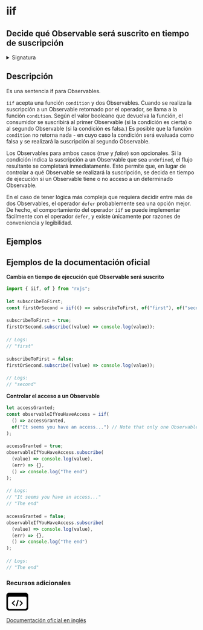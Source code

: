 # iif

## Decide qué Observable será suscrito en tiempo de suscripción

<details>

<summary>Signatura</summary>

#### Firma

`iif<T = never, F = never>(condition: () => boolean, trueResult: SubscribableOrPromise<T> = EMPTY, falseResult: SubscribableOrPromise<F> = EMPTY): Observable<T | F>`

#### Parámetros

Condition which Observable should be chosen.

#### Retorna

`Observable<T | F>`: Según la condición, devuelve el primer o el segundo Observable.

</details>

## Descripción

Es una sentencia if para Observables.

`iif` acepta una función `condition` y dos Observables. Cuando se realiza la suscripción a un Observable retornado por el operador, se llama a la función `condition`. Según el valor booleano que devuelva la función, el consumidor se suscribirá al primer Observable (si la condición es cierta) o al segundo Observable (si la condición es falsa.) Es posible que la función `condition` no retorna nada - en cuyo caso la condición será evaluada como falsa y se realizará la suscripción al segundo Observable.

Los Observables para ambos casos (_true_ y _false_) son opcionales. Si la condición indica la suscripción a un Observable que sea `undefined`, el flujo resultante se completará inmediatamente. Esto permite que, en lugar de controlar a qué Observable se realizará la suscripción, se decida en tiempo de ejecución si un Observable tiene o no acceso a un determinado Observable.

En el caso de tener lógica más compleja que requiera decidir entre más de dos Observables, el operador `defer` probablemente sea una opción mejor. De hecho, el comportamiento del operador `iif` se puede implementar fácilmente con el operador `defer`, y existe únicamente por razones de conveniencia y legibilidad.

## Ejemplos

## Ejemplos de la documentación oficial

**Cambia en tiempo de ejecución qué Observable será suscrito**

```javascript
import { iif, of } from "rxjs";

let subscribeToFirst;
const firstOrSecond = iif(() => subscribeToFirst, of("first"), of("second"));

subscribeToFirst = true;
firstOrSecond.subscribe((value) => console.log(value));

// Logs:
// "first"

subscribeToFirst = false;
firstOrSecond.subscribe((value) => console.log(value));

// Logs:
// "second"
```

**Controlar el acceso a un Observable**

```javascript
let accessGranted;
const observableIfYouHaveAccess = iif(
  () => accessGranted,
  of("It seems you have an access...") // Note that only one Observable is passed to the operator.
);

accessGranted = true;
observableIfYouHaveAccess.subscribe(
  (value) => console.log(value),
  (err) => {},
  () => console.log("The end")
);

// Logs:
// "It seems you have an access..."
// "The end"

accessGranted = false;
observableIfYouHaveAccess.subscribe(
  (value) => console.log(value),
  (err) => {},
  () => console.log("The end")
);

// Logs:
// "The end"
```

### Recursos adicionales

[![Source code](assets/icons/source-code.png)](https://github.com/ReactiveX/rxjs/blob/master/src/internal/observable/iif.ts)

[Documentación oficial en inglés](https://rxjs.dev/api/index/function/iif)
